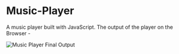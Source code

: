# Music-Player
A music player built with JavaScript.
The output of the player on the Browser - 

![Music Player Final Output](https://user-images.githubusercontent.com/120711783/208167240-f47e03c9-7d21-444e-a8dc-39038bf26ab3.png)

